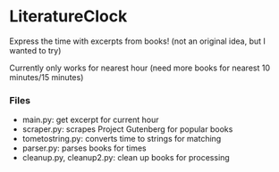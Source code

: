 # LiteratureClock

Express the time with excerpts from books! (not an original idea, but I wanted to try) 

Currently only works for nearest hour (need more books for nearest 10 minutes/15 minutes)

### Files

* main.py: get excerpt for current hour
* scraper.py: scrapes Project Gutenberg for popular books
* tometostring.py: converts time to strings for matching
* parser.py: parses books for times
* cleanup.py, cleanup2.py: clean up books for processing

